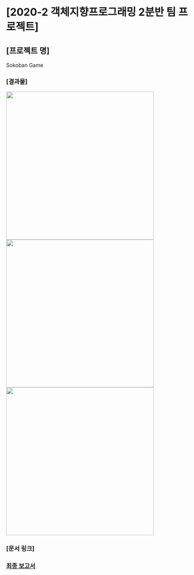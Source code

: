 # [2020-2 객체지향프로그래밍 2분반 팀 프로젝트]

## [프로젝트 명]
Sokoban Game

### [결과물]
<img src = "https://user-images.githubusercontent.com/33740149/147570303-5bb67c98-5d6e-4ecc-be98-0fe3e1196d0a.png" width="400" height="400">
<img src = "https://user-images.githubusercontent.com/33740149/147570315-26ce8e2a-df73-4dbf-a28b-b6f22a0dbe13.png" width="400" height="400">
<img src = "https://user-images.githubusercontent.com/33740149/147570316-f80419ac-72b2-4506-bae1-0085c50b5779.png" width="400" height="400">

### [문서 링크]
### <a href="https://github.com/byeongdori/OOP_Project_Sokoban/tree/master/Documents"> 최종 보고서 </a>
